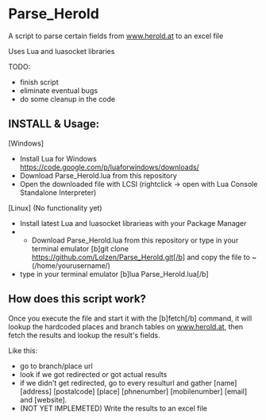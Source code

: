 Parse_Herold
============

A script to parse certain fields from www.herold.at to an excel file

Uses Lua and luasocket libraries

TODO: 
* finish script
* eliminate eventual bugs
* do some cleanup in the code


INSTALL & Usage:
----
[Windows]
* Install Lua for Windows https://code.google.com/p/luaforwindows/downloads/
* Download Parse_Herold.lua from this repository
* Open the downloaded file with LCSI (rightclick -> open with Lua Console Standalone Interpreter)

[Linux] (No functionality yet)
* Install latest Lua and luasocket librarieas with your Package Manager
* * Download Parse_Herold.lua from this repository or type in your terminal emulator [b]git clone https://github.com/Lolzen/Parse_Herold.git[/b] and copy the file to ~ (/home/yourusername/)
* type in your terminal emulator [b]lua Parse_Herold.lua[/b]

How does this script work?
----
Once you execute the file and start it with the [b]fetch[/b] command, it will lookup the hardcoded places and branch tables on www.herold.at, then fetch the results and lookup the result's fields.

Like this:
* go to branch/place url
* look if we got redirected or got actual results
* if we didn't get redirected, go to every resulturl and gather [name] [address] [postalcode] [place] [phnenumber] [mobilenumber] [email] and [website].
* (NOT YET IMPLEMETED) Write the results to an excel file
